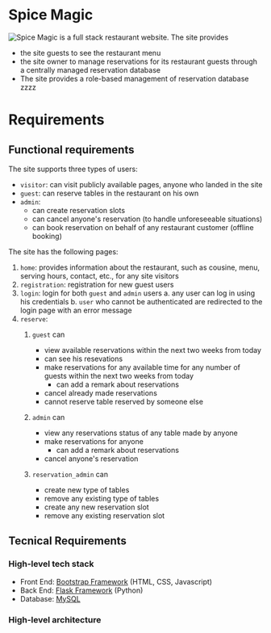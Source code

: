 # Spice Magic

![Spice Magic](https://restaurant-binita-99be9591d7d4.herokuapp.com/) is a full stack restaurant website. The site provides 
- the site guests to see the restaurant menu
- the site owner to manage reservations for its restaurant guests through a centrally managed reservation database
- The site provides a role-based management of reservation database
zzzz
# Requirements

## Functional requirements

The site supports three types of users:
- `visitor`: can visit publicly available pages, anyone who landed in the site
- `guest`: can reserve tables in the restaurant on his own
- `admin`: 
    - can create reservation slots 
    - can cancel anyone's reservation (to handle unforeseeable situations)
    - can book reservation on behalf of any restaurant customer (offline booking)

The site has the following pages: 
1. `home`: provides information about the restaurant, such as cousine, menu, serving hours, contact, etc., for any site visitors
2. `registration`: registration for new guest users
3. `login`: login for both `guest` and `admin` users
    a. any user can log in using his credentials
    b. `user` who cannot be authenticated are redirected to the login page with an error message 
4. `reserve`: 
    1. `guest` can 
        - view available reservations within the next two weeks from today 
        - can see his resevations 
        - make reservations for any available time for any number of guests within the next two weeks from today
            - can add a remark about reservations
        - cancel already made reservations
        - cannot reserve table reserved by someone else

    2. `admin` can 
        - view any reservations status of any table made by anyone
        - make reservations for anyone
            - can add a remark about reservations
        - cancel anyone's reservation
    3. `reservation_admin` can
        - create new type of tables 
        - remove any existing type of tables
        - create any new reservation slot
        - remove any existing reservation slot


## Tecnical Requirements

### High-level tech stack

- Front End: [Bootstrap Framework](https://getbootstrap.com/docs/5.3/getting-started/introduction/) (HTML, CSS, Javascript)
- Back End: [Flask Framework](https://flask.palletsprojects.com/en/3.0.x/) (Python)
- Database: [MySQL](https://dev.mysql.com/doc/refman/8.0/en/introduction.html)

### High-level architecture


